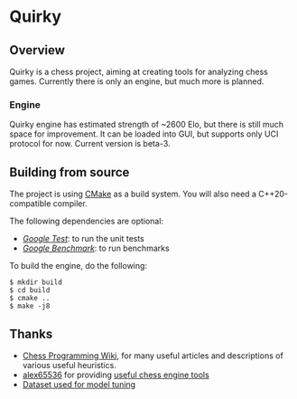 # Quirky

## Overview
Quirky is a chess project, aiming at creating tools for analyzing chess games. Currently there is only an engine, but much more is planned.

### Engine
Quirky engine has estimated strength of ~2600 Elo, but there is still much space for improvement. It can be loaded into GUI, but supports only UCI protocol for now. Current version is beta-3.

## Building from source
The project is using [CMake](https://cmake.org) as a build system. You will also need a C++20-compatible compiler.

The following dependencies are optional:
- [_Google Test_](https://github.com/google/googletest/): to run the unit tests
- [_Google Benchmark_](https://github.com/google/benchmark): to run benchmarks

To build the engine, do the following:

~~~~~
$ mkdir build
$ cd build
$ cmake ..
$ make -j8
~~~~~

## Thanks
- [Chess Programming Wiki](https://www.chessprogramming.org/Main_Page), for many useful articles
  and descriptions of various useful heuristics.
- [alex65536](https://github.com/alex65536) for providing [useful chess engine tools](https://github.com/alex65536/sofcheck-engine-tester)
- [Dataset used for model tuning](https://bitbucket.org/zurichess/tuner/downloads)